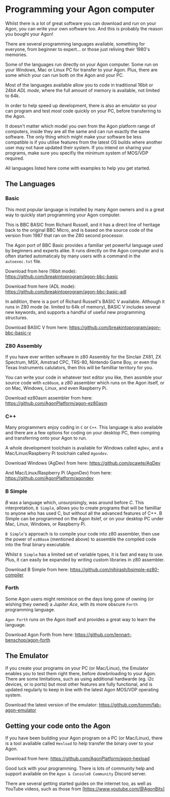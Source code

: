 # Programming your Agon computer

Whilst there is a lot of great software you can download and run on your Agon, you can write your own software too. And this is probably the reason you bought your Agon!

There are several programming languages available, something for everyone, from beginner to expert... or those just reliving their 1980's memories.

Some of the languages run directly on your Agon computer. Some run on your Windows, Mac or Linux PC for transfer to your Agon. Plus, there are some which your can run both on the Agon and your PC.

Most of the languages available allow you to code in traditional 16bit or 24bit _ADL mode_, where the full amount of memory is available, not limited to 64k.

In order to help speed up development, there is also an emulator so your can program and test _most_ code quickly on your PC, before transferring to the Agon.

It doesn't matter which model you own from the Agon platform range of computers, inside they are all the same and can run exactly the same software. The only thing which might make your software be less compatible is if you utilise features from the latest OS builds where another user may not have updated their system. If you intend on sharing your programs, make sure you specifiy the minimum system of MOS/VDP required.

All languages listed here come with examples to help you get started.



## The Languages

### Basic

This most popular language is installed by many Agon owners and is a great way to quickly start programming your Agon computer. 

This is BBC BASIC from Richard Russell, and it has a direct line of heritage back to the original BBC Micro, and is based on the source code of the version from 1987 that ran on the Z80 second processor.

The Agon port of BBC Basic provides a familiar yet powerful language used by beginners and experts alike. It runs directly on the Agon computer and is often started automaticaly by many users with a command in the `autoexec.txt` file.

Download from here (16bit mode): https://github.com/breakintoprogram/agon-bbc-basic

Download from here (ADL mode): https://github.com/breakintoprogram/agon-bbc-basic-adl

In addition, there is a port of Richard Russell's BASIC V available. Although it runs in Z80 mode (ie. limited to 64k of memory), BASIC V includes several new keywords, and supports a handful of useful new programming structures.

Download BASIC V from here: https://github.com/breakintoprogram/agon-bbc-basic-v


### Z80 Assembly

If you have ever written software in z80 Assembly for the Sinclair ZX81, ZX Spectrum, MSX, Amstrad CPC, TRS-80, Nintendo Game Boy, or even the Texas Instruments calulators, then this will be familliar territory for you.

You can write your code in whatever text editor you like, then assmble your source code with `ez80asm`, a z80 assembler which runs on the Agon itself, or on Mac, Windows, Linux, and even Raspberry Pi.

Download ez80asm assembler from here: https://github.com/AgonPlatform/agon-ez80asm


### C++

Many programmers enjoy coding in `C` or `C++`. This language is also available and there are a few options for coding on your desktop PC, then compiing and transferring onto your Agon to run.

A whole development toolchain is available for Windows called `AgDev`, and a Mac/Linux/Raspberry Pi toolchain called `Agondev`.

Download Windows (AgDev) from here: https://github.com/pcawte/AgDev

And Mac/Linux/Raspberry Pi (AgonDev) from here: https://github.com/AgonPlatform/agondev


### B Simple

_B_ was a language which, unsurpisingly, was around before _C_. This interpretation, `B Simple`, allows you to create programs that will be familliar to anyone who has used C, but without all the advanced features of C++. B Simple can be programmed on the Agon itslef, or on your desktop PC under Mac, Linux, Windows, or Raspberry Pi. 

`B Simple`'s approach is to compile your code into z80 assembler, then use the power of `ez80asm` (mentioned above) to assemble the compiled code into the final binary executable. 

Whilst `B Simple` has a limited set of variable types, it is fast and easy to use. Plus, it can easily be expanded by writing custom libraries in z80 assembler.

Download B Simple from here: https://github.com/nihirash/bsimple-ez80-compiler

### Forth

Some Agon users might reminisce on the days long gone of owning (or wishing they owned) a _Jupiter Ace_, with its more obscure `Forth` programming language. 

`Agon Forth` runs on the Agon itself and provides a great way to learn the language.

Download Agon Forth from here: https://github.com/lennart-benschop/agon-forth

## The Emulator

If you create your programs on your PC (or Mac/Linux), the Emulator enables you to test them right there, before dowbnloading to your Agon.
There are some limitations, such as using additional hardwarde (eg. i2c devices, or io ports) but most other features are fully functional, and is updated regularly to keep in line with the latest Agon MOS/VDP operating system.

Download the latest version of the emulator: https://github.com/tomm/fab-agon-emulator

## Getting your code onto the Agon

If you have been building your Agon program on a PC (or Mac/Linux), there is a tool available called `Hexload` to help transfer the binary over to your Agon.

Download from here: https://github.com/AgonPlatform/agon-hexload


Good luck with your programming. There is lots of community help and support available on the `Agon & Console8 Community` Discord server.

There are several getting started guides on the internet too, as well as YouTube videos, such as those from [https://www.youtube.com/@AgonBits] 


